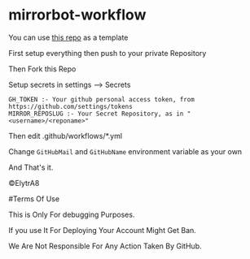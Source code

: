 # mirrorbot-workflow

You can use [this repo](https://github.com/lzzy12/python-aria-mirror-bot) as a template

First setup everything then push to your private Repository

Then Fork this Repo

Setup secrets in settings --> Secrets

```text
GH_TOKEN :- Your github personal access token, from https://github.com/settings/tokens
MIRROR_REPOSLUG :- Your Secret Repository, as in "<username>/<reponame>"
```

Then edit .github/workflows/*.yml

Change `GitHubMail` and `GitHubName` environment variable as your own

And That's it.

©ElytrA8

#Terms Of Use 

This is Only For debugging Purposes.

If you use It For Deploying Your Account Might Get Ban.

We Are Not Responsible For Any Action Taken By GitHub.
